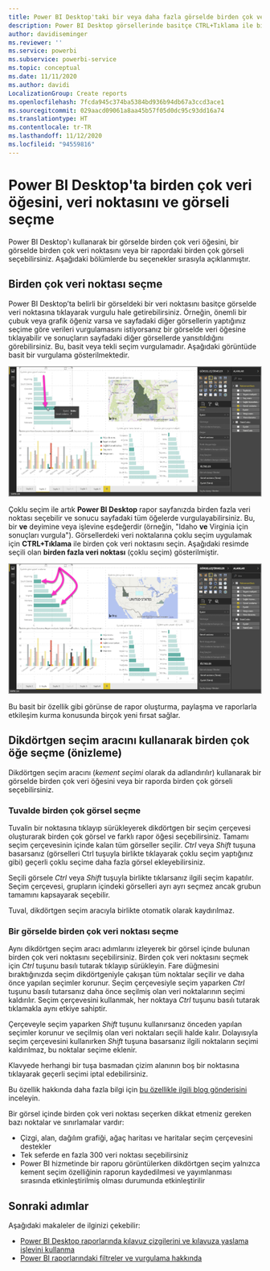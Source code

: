 ```yaml
---
title: Power BI Desktop'taki bir veya daha fazla görselde birden çok veri öğesini seçme
description: Power BI Desktop görsellerinde basitçe CTRL+Tıklama ile birden fazla veri noktasını seçebilirsiniz
author: davidiseminger
ms.reviewer: ''
ms.service: powerbi
ms.subservice: powerbi-service
ms.topic: conceptual
ms.date: 11/11/2020
ms.author: davidi
LocalizationGroup: Create reports
ms.openlocfilehash: 7fcda945c374ba5384bd936b94db67a3ccd3ace1
ms.sourcegitcommit: 029aacd09061a8aa45b57f05d0dc95c93dd16a74
ms.translationtype: HT
ms.contentlocale: tr-TR
ms.lasthandoff: 11/12/2020
ms.locfileid: "94559816"
---
```

# <a name="multi-select-data-elements-data-points-and-visuals-in-power-bi-desktop"></a>Power BI Desktop'ta birden çok veri öğesini, veri noktasını ve görseli seçme

Power BI Desktop'ı kullanarak bir görselde birden çok veri öğesini, bir görselde birden çok veri noktasını veya bir rapordaki birden çok görseli seçebilirsiniz. Aşağıdaki bölümlerde bu seçenekler sırasıyla açıklanmıştır.

## <a name="select-multiple-data-points"></a>Birden çok veri noktası seçme

Power BI Desktop’ta belirli bir görseldeki bir veri noktasını basitçe görselde veri noktasına tıklayarak vurgulu hale getirebilirsiniz. Örneğin, önemli bir çubuk veya grafik öğeniz varsa ve sayfadaki diğer görsellerin yaptığınız seçime göre verileri vurgulamasını istiyorsanız bir görselde veri öğesine tıklayabilir ve sonuçların sayfadaki diğer görsellerde yansıtıldığını görebilirsiniz. Bu, basit veya tekli seçim vurgulamadır. Aşağıdaki görüntüde basit bir vurgulama gösterilmektedir. 

![Tek veri noktası seçildi](media/desktop-multi-select/multi-select_01.png)

Çoklu seçim ile artık **Power BI Desktop** rapor sayfanızda birden fazla veri noktası seçebilir ve sonucu sayfadaki tüm öğelerde vurgulayabilirsiniz. Bu, bir **ve** deyimine veya işlevine eşdeğerdir (örneğin, "Idaho **ve** Virginia için sonuçları vurgula"). Görsellerdeki veri noktalarına çoklu seçim uygulamak için **CTRL+Tıklama** ile birden çok veri noktasını seçin. Aşağıdaki resimde seçili olan **birden fazla veri noktası** (çoklu seçim) gösterilmiştir.

![Birden çok veri noktası seçildi](media/desktop-multi-select/multi-select_02.png)

Bu basit bir özellik gibi görünse de rapor oluşturma, paylaşma ve raporlarla etkileşim kurma konusunda birçok yeni fırsat sağlar. 

## <a name="select-multiple-elements-using-rectangle-select-preview"></a>Dikdörtgen seçim aracını kullanarak birden çok öğe seçme (önizleme)

Dikdörtgen seçim aracını (*kement seçimi* olarak da adlandırılır) kullanarak bir görselde birden çok veri öğesini veya bir raporda birden çok görseli seçebilirsiniz. 

### <a name="select-multiple-visuals-on-the-canvas"></a>Tuvalde birden çok görsel seçme

Tuvalin bir noktasına tıklayıp sürükleyerek dikdörtgen bir seçim çerçevesi oluşturarak birden çok görsel ve farklı rapor öğesi seçebilirsiniz. Tamamı seçim çerçevesinin içinde kalan tüm görseller seçilir. *Ctrl* veya *Shift* tuşuna basarsanız (görselleri Ctrl tuşuyla birlikte tıklayarak çoklu seçim yaptığınız gibi) geçerli çoklu seçime daha fazla görsel ekleyebilirsiniz. 

Seçili görsele *Ctrl* veya *Shift* tuşuyla birlikte tıklarsanız ilgili seçim kapatılır. Seçim çerçevesi, grupların içindeki görselleri ayrı ayrı seçmez ancak grubun tamamını kapsayarak seçebilir.

Tuval, dikdörtgen seçim aracıyla birlikte otomatik olarak kaydırılmaz. 

### <a name="select-multiple-data-points-in-a-visual"></a>Bir görselde birden çok veri noktası seçme

Aynı dikdörtgen seçim aracı adımlarını izleyerek bir görsel içinde bulunan birden çok veri noktasını seçebilirsiniz. Birden çok veri noktasını seçmek için *Ctrl* tuşunu basılı tutarak tıklayıp sürükleyin. Fare düğmesini bıraktığınızda seçim dikdörtgeniyle çakışan tüm noktalar seçilir ve daha önce yapılan seçimler korunur. Seçim çerçevesiyle seçim yaparken *Ctrl* tuşunu basılı tutarsanız daha önce seçilmiş olan veri noktalarının seçimi kaldırılır. Seçim çerçevesini kullanmak, her noktaya *Ctrl* tuşunu basılı tutarak tıklamakla aynı etkiye sahiptir. 

Çerçeveyle seçim yaparken *Shift* tuşunu kullanırsanız önceden yapılan seçimler korunur ve seçilmiş olan veri noktaları seçili halde kalır. Dolayısıyla seçim çerçevesini kullanırken *Shift* tuşuna basarsanız ilgili noktaların seçimi kaldırılmaz, bu noktalar seçime eklenir.

Klavyede herhangi bir tuşa basmadan çizim alanının boş bir noktasına tıklayarak geçerli seçimi iptal edebilirsiniz.

Bu özellik hakkında daha fazla bilgi için [bu özellikle ilgili blog gönderisini](https://powerbi.microsoft.com/blog/power-bi-desktop-august-2020-feature-summary/#_Data_point) inceleyin.

Bir görsel içinde birden çok veri noktası seçerken dikkat etmeniz gereken bazı noktalar ve sınırlamalar vardır:

* Çizgi, alan, dağılım grafiği, ağaç haritası ve haritalar seçim çerçevesini destekler
* Tek seferde en fazla 300 veri noktası seçebilirsiniz
* Power BI hizmetinde bir raporu görüntülerken dikdörtgen seçim yalnızca kement seçim özelliğinin raporun kaydedilmesi ve yayımlanması sırasında etkinleştirilmiş olması durumunda etkinleştirilir

## <a name="next-steps"></a>Sonraki adımlar

Aşağıdaki makaleler de ilginizi çekebilir:

* [Power BI Desktop raporlarında kılavuz çizgilerini ve kılavuza yaslama işlevini kullanma](desktop-gridlines-snap-to-grid.md)
* [Power BI raporlarındaki filtreler ve vurgulama hakkında](power-bi-reports-filters-and-highlighting.md)

